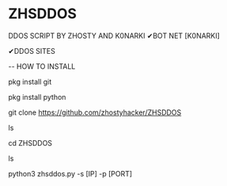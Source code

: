 # ZHSDDOS
DDOS SCRIPT BY ZHOSTY AND K0NARKI
✔BOT NET [K0NARKI]

✔DDOS SITES

-- HOW TO INSTALL

pkg install git

pkg install python

git clone https://github.com/zhostyhacker/ZHSDDOS

ls

cd ZHSDDOS

ls

python3 zhsddos.py -s [IP] -p [PORT]
